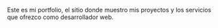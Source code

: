 Este es mi portfolio, el sitio donde muestro mis proyectos y los servicios que ofrezco como desarrollador web.
